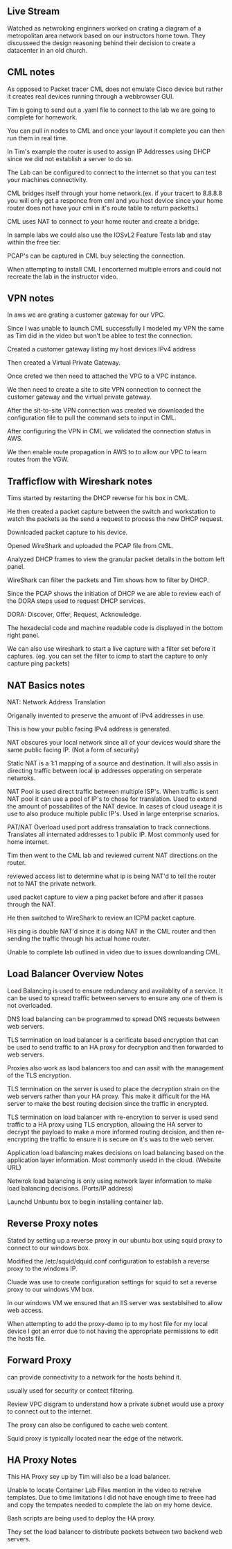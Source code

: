 ## Live Stream 

Watched as netwroking enginners worked on crating a diagram of a metropolitan area network based on our instructors home town. They discusseed the design reasoning behind their decision to create a datacenter in an old church. 

## CML notes
As opposed to Packet tracer CML does not emulate Cisco device but rather it creates real devices running through a webbrowser GUI. 

Tim is going to send out a .yaml file to connect to the lab we are going to complete for homework. 

You can pull in nodes to CML and once your layout it complete you can then run them in real time. 

In Tim's example the router is used to assign IP Addresses using DHCP since we did not establish a server to do so.

The Lab can be configured to connect to the internet so that you can test your machines connectivity.

CML bridges itself through your home network.(ex. if your tracert to 8.8.8.8 you will only get a responce from cml and you host device since your home router does not have your cml in it's route table to return packetts.)

CML uses NAT to connect to your home router and create a bridge.

In sample labs we could also use the IOSvL2 Feature Tests lab and stay within the free tier.

PCAP's can be captured in CML buy selecting the connection. 

When attempting to install CML I encorterned multiple errors and could not recreate the lab in the instructor video. 

## VPN notes 

In aws we are grating a customer gateway for our VPC.

Since I was unable to launch CML successfully I modeled my VPN the same as Tim did in the video but won't be ablee to test the connection. 

Created a customer gateway listing my host devices IPv4 address

Then created a Virtual Private Gateway.

Once creted we then need to attached the VPG to a VPC instance. 

We then need to create a site to site VPN connection to connect the customer gateway and the virtual private gateway. 

After the sit-to-site VPN connection was created we downloaded the configuration file to pull the command sets to input in CML.

After configuring the VPN in CML we validated the connection status in AWS.

We then enable route propagation in AWS to to allow our VPC to learn routes from the VGW.

## Trafficflow with Wireshark notes 

Tims started by restarting the DHCP reverse for his box in CML.

He then created a packet capture between the switch and workstation to watch the packets as the send a request to process the new DHCP request.

Downloaded packet capture to his device.

Opened WireShark and uploaded the PCAP file from CML.

Analyzed DHCP frames to view the granular packet details in the bottom left panel.

WireShark can filter the packets and Tim shows how to filter by DHCP.

Since the PCAP shows the initiation of DHCP we are able to review each of the DORA steps used to request DHCP services. 

DORA: Discover, Offer, Request, Acknowledge.

The hexadecial code and machine readable code is displayed in the bottom right panel. 

We can also use wireshark to start a live capture with a filter set before it captures. (eg. you can set the filter to icmp to start the capture to only capture ping packets)

## NAT Basics notes 

NAT: Network Address Translation

Origanally invented to preserve the amuont of IPv4 addresses in use. 

This is how your public facing IPv4 address is generated.

NAT obscures your local network since all of your devices would share the same public facing IP. (Not a form of security)

Static NAT is a 1:1 mapping of a source and destination. It will also assis in directing traffic between local ip addresses opperating on serperate netwroks. 

NAT Pool is used direct traffic between multiple ISP's. When traffic is sent NAT pool it can use a pool of IP's to chose for translation. Used to extend the amount of possabilites of the NAT device. In cases of cloud useage it is use to also produce multiple public IP's. Used in large enterprise scnarios. 

PAT/NAT Overload used port address transalation to track connections. Translates all internated addresses to 1 public IP. Most commonly used for home internet. 

Tim then went to the CML lab and reviewed current NAT directions on the router.

reviewed access list to determine what ip is being NAT'd to tell the router not to NAT the private network.

used packet capture to view a ping packet before and after it passes through the NAT. 

He then switched to WireShark to review an ICPM packet capture.

His ping is double NAT'd since it is doing NAT in the CML router and then sending the traffic through his actual home router. 

Unable to complete lab outlined in video due to issues downloanding CML.

## Load Balancer Overview Notes

Load Balancing is used to ensure redundancy and availablity of a service. It can be used to spread traffic between servers to ensure any one of them is not overloaded. 

DNS load balancing can be programmed to spread DNS requests between web servers. 

TLS termination on load balancer is a cerificate based encryption that can be used to send traffic to an HA proxy for decryption and then forwarded to web servers. 

Proxies also work as laod balancers too and can assit with the management of the TLS encryption. 

TLS termination on the server is used to place the decryption strain on the web servers rather than your HA proxy. This make it difficult for the HA server to make the best routing decision since the traffic in encrypted. 

TLS termination on load balancer with re-encrytion to server is used send traffic to a HA proxy using TLS encryption, allowing the HA server to decrypt the payload to make a more informed routing decision, and then re-encrypting the traffic to ensure it is secure on it's was to the web server. 

Application load balancing makes decisions on load balancing based on the application layer information. Most commonly usedd in the cloud. (Website URL)

Netwrok load balancing is only using network layer information to make load balancing decisions. (Ports/IP address)

Launchd Unbuntu box to begin installing container lab.

## Reverse Proxy notes

Stated by setting up a reverse proxy in our ubuntu box using squid proxy to connect to our windows box. 

Modified the /etc/squid/dquid.conf configuration to establish a reverse proxy to the windows IP.

Cluade was use to create configuration settings for squid to set a reverse proxy to our windows VM box.

In our windows VM we ensured that an IIS server was sestablsihed to allow web access.

When attempting to add the proxy-demo ip to my host file for my local device I got an error due to not having the appropriate permissions to edit the hosts file.

## Forward Proxy

can provide connectivity to a network for the hosts behind it.

usually used for security or contect filtering.

Review VPC disgram to understand how  a private subnet would use a proxy to connect out to the internet.

The proxy can also be configured to cache web content. 

Squid proxy is typically located near the edge of the network. 

## HA Proxy Notes

This HA Proxy sey up by Tim will also be a load balancer.

Unable to locate Container Lab Files mention in the video to retreive templates. Due to time limitations I did  not have enough time to freee had and copy the tempates needed to complete the lab on my home device. 

Bash scripts are being used to deploy the HA proxy.

They set the load balancer to distribute packets between two backend web servers. 

